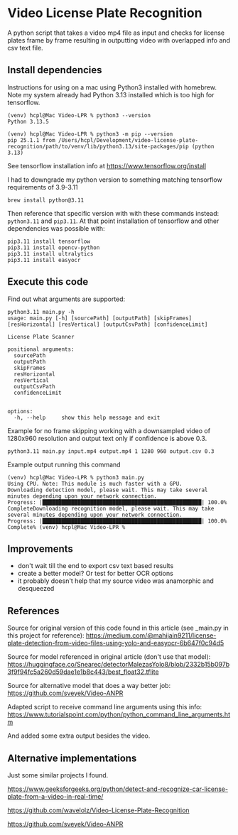# Video License Plate Recognition

A python script that takes a video mp4 file as input and checks for license plates frame by frame
resulting in outputting video with overlapped info and csv text file. 

## Install dependencies

Instructions for using on a mac using Python3 installed with homebrew. 
Note my system already had Python 3.13 installed which is too high for tensorflow.

```
(venv) hcpl@Mac Video-LPR % python3 --version
Python 3.13.5

(venv) hcpl@Mac Video-LPR % python3 -m pip --version
pip 25.1.1 from /Users/hcpl/Development/video-license-plate-recognition/path/to/venv/lib/python3.13/site-packages/pip (python 3.13)
```

See tensorflow installation info at https://www.tensorflow.org/install

I had to downgrade my python version to something matching tensorflow requirements of 3.9-3.11

```
brew install python@3.11
```

Then reference that specific version with with these commands instead: `python3.11` and `pip3.11`. 
At that point installation of tensorflow and other dependencies was possible with:

```
pip3.11 install tensorflow
pip3.11 install opencv-python
pip3.11 install ultralytics
pip3.11 install easyocr
```

## Execute this code

Find out what arguments are supported:

```
python3.11 main.py -h                               
usage: main.py [-h] [sourcePath] [outputPath] [skipFrames] [resHorizontal] [resVertical] [outputCsvPath] [confidenceLimit]

License Plate Scanner

positional arguments:
  sourcePath
  outputPath
  skipFrames
  resHorizontal
  resVertical
  outputCsvPath
  confidenceLimit


options:
  -h, --help     show this help message and exit
```

Example for no frame skipping working with a downsampled video of 1280x960 resolution 
and output text only if confidence is above 0.3.

```
python3.11 main.py input.mp4 output.mp4 1 1280 960 output.csv 0.3
```

Example output running this command

```
(venv) hcpl@Mac Video-LPR % python3 main.py         
Using CPU. Note: This module is much faster with a GPU.
Downloading detection model, please wait. This may take several minutes depending upon your network connection.
Progress: |██████████████████████████████████████████████████| 100.0% CompleteDownloading recognition model, please wait. This may take several minutes depending upon your network connection.
Progress: |██████████████████████████████████████████████████| 100.0% Complete% (venv) hcpl@Mac Video-LPR % 
```

## Improvements

* don't wait till the end to export csv text based results
* create a better model? Or test for better OCR options
* it probably doesn't help that my source video was anamorphic and desqueezed

## References

Source for original version of this code found in this article (see _main.py in this project for reference): 
https://medium.com/@mahijain9211/license-plate-detection-from-video-files-using-yolo-and-easyocr-6b647f0c94d5

Source for model referenced in original article (don't use that model): 
https://huggingface.co/Snearec/detectorMalezasYolo8/blob/2332b15b097b3f9f94fc5a260d59dae1e1b8c443/best_float32.tflite

Source for alternative model that does a way better job: 
https://github.com/sveyek/Video-ANPR

Adapted script to receive command line arguments using this info:
https://www.tutorialspoint.com/python/python_command_line_arguments.htm

And added some extra output besides the video.

## Alternative implementations

Just some similar projects I found. 

https://www.geeksforgeeks.org/python/detect-and-recognize-car-license-plate-from-a-video-in-real-time/

https://github.com/wavelolz/Video-License-Plate-Recognition

https://github.com/sveyek/Video-ANPR

